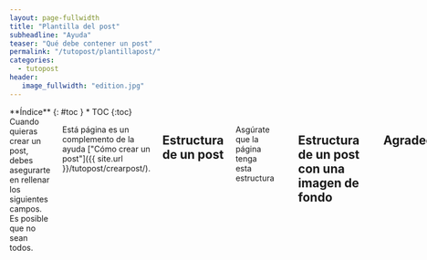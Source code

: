 ```yaml
---
layout: page-fullwidth
title: "Plantilla del post"
subheadline: "Ayuda"
teaser: "Qué debe contener un post"
permalink: "/tutopost/plantillapost/"
categories:
  - tutopost
header:
   image_fullwidth: "edition.jpg"
---
```

<div class="row">
<div class="medium-4 medium-push-8 columns" markdown="1">
<div class="panel radius" markdown="1">
**Índice**
{: #toc }
*  TOC
{:toc}
</div>
</div><!-- /.medium-4.columns -->

<div class="medium-8 medium-pull-4 columns" markdown="1">
Cuando quieras crear un post, debes asegurarte en rellenar los siguientes campos. Es posible que no sean todos.

Está página es un complemento de la ayuda ["Cómo crear un post"]({{ site.url }}/tutopost/crearpost/).

## Estructura de un post
Asgúrate que la página tenga esta estructura

~~~
---
layout: page
#
# Contenido
#
title: "Título"
subheadline: "Subtítulo"
teaser: "Descripción"
meta_description: "Palabras claves"
categories:
  - cat
tags:
  - tag
#
# Estilo
#
image:
  header: ""
  thumb: ""
  homepage: ""
  caption: ""
  url: ""
---
Cuerpo del texto
~~~

## Estructura de un post con una imagen de fondo

~~~
---
layout: page
#
# Contenido
#
title: "Título"
subheadline: "Subtítulo"
teaser: "Descripción"
meta_description: "Palabras claves"
categories:
  - cat
tags:
  - tag
#
# Estilo
#
image:
    title: title_image.jpg
    thumb: thumbnail_image.jpg
    homepage: header_homepage_13.jpg
    caption: Image by Phlow
    caption_url: "http://phlow.de/"
---
Cuerpo del texto
~~~


## Agradecimientos

Este editor fue creado para Deepin en Español y está licenciado bajo MIT.

La fuente oficial de Git proviene del [manual de 2014](https://git-scm.com/book/es/v2).

</div><!-- /.medium-8.columns -->
</div><!-- /.row -->
